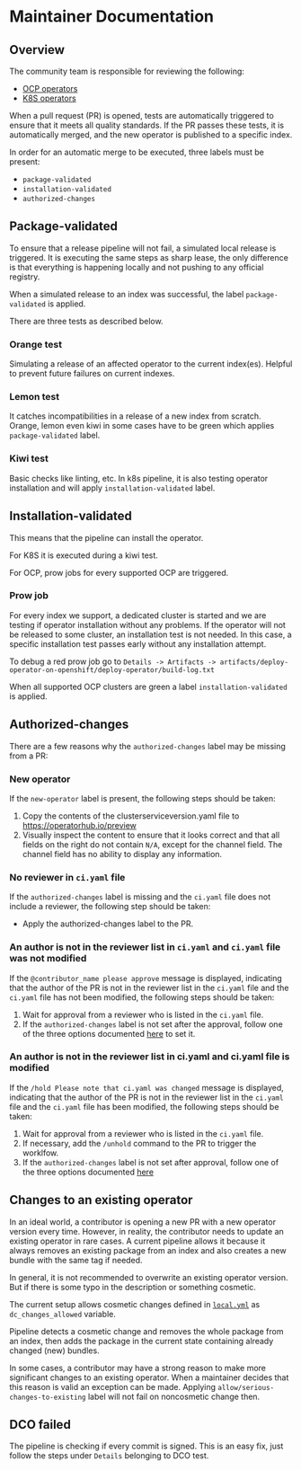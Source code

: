 # Maintainer Documentation

## Overview
The community team is responsible for reviewing the following:

- [OCP operators](https://github.com/redhat-openshift-ecosystem/community-operators-prod/pulls)
- [K8S operators](https://github.com/k8s-operatorhub/community-operators/pulls)

When a pull request (PR) is opened, tests are automatically triggered to ensure that it meets all quality standards. If the PR passes these tests, it is automatically merged, and the new operator is published to a specific index. 

In order for an automatic merge to be executed, three labels must be present:

- `package-validated`
- `installation-validated`
- `authorized-changes`

## Package-validated
To ensure that a release pipeline will not fail, a simulated local release is triggered. It is executing the same steps as sharp lease, the only difference is that everything is happening locally and not pushing to any official registry.

When a simulated release to an index was successful, the label `package-validated` is applied.

There are three tests as described below.

### Orange test
Simulating a release of an affected operator to the current index(es). Helpful to prevent future failures on current indexes.

### Lemon test
It catches incompatibilities in a release of a new index from scratch. Orange, lemon even kiwi in some cases have to be green which applies `package-validated` label.

### Kiwi test
Basic checks like linting, etc.
In k8s pipeline, it is also testing operator installation and will apply `installation-validated` label. 

## Installation-validated
This means that the pipeline can install the operator.

For K8S it is executed during a kiwi test.

For OCP, prow jobs for every supported OCP are triggered.

### Prow job
For every index we support, a dedicated cluster is started and we are testing if operator installation without any problems. If the operator will not be released to some cluster, an installation test is not needed. In this case, a specific installation test passes early without any installation attempt.

To debug a red prow job go to `Details -> Artifacts -> artifacts/deploy-operator-on-openshift/deploy-operator/build-log.txt`

When all supported OCP clusters are green a label `installation-validated` is applied.

## Authorized-changes

There are a few reasons why the `authorized-changes` label may be missing from a PR:

### New operator

If the `new-operator` label is present, the following steps should be taken:

1. Copy the contents of the clusterserviceversion.yaml file to https://operatorhub.io/preview
2. Visually inspect the content to ensure that it looks correct and that all fields on the right do not contain `N/A`, except for the channel field. The channel field has no ability to display any information.

### No reviewer in `ci.yaml` file

If the `authorized-changes` label is missing and the `ci.yaml` file does not include a reviewer, the following step should be taken:

- Apply the authorized-changes label to the PR.

### An author is not in the reviewer list in `ci.yaml` and `ci.yaml` file was not modified

If the `@contributor_name please approve` message is displayed, indicating that the author of the PR is not in the reviewer list in the `ci.yaml` file and the `ci.yaml` file has not been modified, the following steps should be taken:

1. Wait for approval from a reviewer who is listed in the `ci.yaml` file.
2. If the `authorized-changes` label is not set after the approval, follow one of the three options documented [here](https://redhat-openshift-ecosystem.github.io/community-operators-prod/self-merge-updates/#how-can-i-approve-a-pr-against-my-operator) to set it.

### An author is not in the reviewer list in ci.yaml and ci.yaml file is modified

If the `/hold Please note that ci.yaml was changed` message is displayed, indicating that the author of the PR is not in the reviewer list in the `ci.yaml` file and the `ci.yaml` file has been modified, the following steps should be taken:

1. Wait for approval from a reviewer who is listed in the `ci.yaml` file.
2. If necessary, add the `/unhold` command to the PR to trigger the worklfow.
3. If the `authorized-changes` label is not set after approval, follow one of the three options documented [here](https://redhat-openshift-ecosystem.github.io/community-operators-prod/self-merge-updates/#how-can-i-approve-a-pr-against-my-operator)

## Changes to an existing operator
In an ideal world, a contributor is opening a new PR with a new operator version every time. However, in reality, the contributor needs to update an existing operator in rare cases. A current pipeline allows it because it always removes an existing package from an index and also creates a new bundle with the same tag if needed.

In general, it is not recommended to overwrite an existing operator version. But if there is some typo in the description or something cosmetic. 

The current setup allows cosmetic changes defined in [`local.yml`](https://github.com/redhat-openshift-ecosystem/operator-test-playbooks/blob/upstream-community/upstream/local.yml) as `dc_changes_allowed` variable.

Pipeline detects a cosmetic change and removes the whole package from an index, then adds the package in the current state containing already changed (new) bundles.

In some cases, a contributor may have a strong reason to make more significant changes to an existing operator. When a maintainer decides that this reason is valid an exception can be made. Applying `allow/serious-changes-to-existing` label will not fail on noncosmetic change then.

## DCO failed
The pipeline is checking if every commit is signed. This is an easy fix, just follow the steps under `Details` belonging to DCO test.
